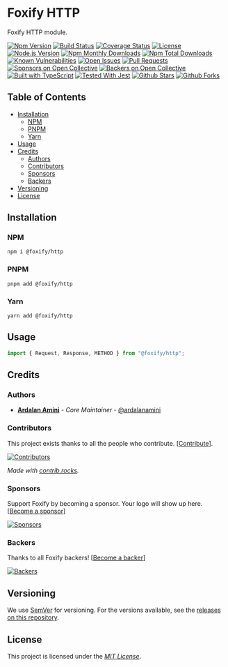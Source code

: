 # Foxify HTTP

Foxify HTTP module.

[![Npm Version][NPM_VERSION_BADGE]][NPM_PACKAGE_URL]
[![Build Status][GITHUB_ACTIONS_BADGE]][GITHUB_ACTIONS_URL]
[![Coverage Status][CODE_COVERAGE_BADGE]][CODE_COVERAGE_URL]
[![License][LICENSE_BADGE]][LICENSE_URL]
[![Node.js Version][NODEJS_VERSION_BADGE]][NODEJS_WEBSITE]
[![Npm Monthly Downloads][NPM_MONTHLY_DOWNLOAD_BADGE]][NPM_PACKAGE_URL]
[![Npm Total Downloads][NPM_TOTAL_DOWNLOAD_BADGE]][NPM_PACKAGE_URL]
[![Known Vulnerabilities][VULNERABILITIES_BADGE]][VULNERABILITIES_URL]
[![Open Issues][OPEN_ISSUES_BADGE]][OPEN_ISSUES_URL]
[![Pull Requests][PRS_BADGE]][PRS_URL]
[![Sponsors on Open Collective][OPENCOLLECTIVE_SPONSORS_COUNT_BADGE]](#sponsors)
[![Backers on Open Collective][OPENCOLLECTIVE_BACKERS_COUNT_BADGE]](#backers)
[![Built with TypeScript][TYPES_BADGE]][TYPESCRIPT_WEBSITE]
[![Tested With Jest][JEST_BADGE]][JEST_URL]
[![Github Stars][GITHUB_STARS_BADGE]][GITHUB_PROJECT_URL]
[![Github Forks][GITHUB_FORKS_BADGE]][GITHUB_PROJECT_URL]

## Table of Contents

- [Installation](#installation)
    - [NPM](#npm)
    - [PNPM](#pnpm)
    - [Yarn](#yarn)
- [Usage](#usage)
- [Credits](#credits)
    - [Authors](#authors)
    - [Contributors](#contributors)
    - [Sponsors](#sponsors)
    - [Backers](#backers)
- [Versioning](#versioning)
- [License](#license)

## Installation

### NPM

```shell
npm i @foxify/http
```

### PNPM

```shell
pnpm add @foxify/http
```

### Yarn

```shell
yarn add @foxify/http
```

## Usage

```typescript
import { Request, Response, METHOD } from "@foxify/http";
```

## Credits

### Authors

- [**Ardalan Amini**](https://ardalanamini.com) - *Core Maintainer* - [@ardalanamini](https://github.com/ardalanamini)

### Contributors

This project exists thanks to all the people who
contribute. [[Contribute][CONTRIBUTORS_GUIDE_URL]].

[![Contributors][CONTRIBUTORS_BADGE]][CONTRIBUTORS_URL]

_Made with [contrib.rocks](https://contrib.rocks)._

### Sponsors

Support Foxify by becoming a sponsor. Your logo will show up
here. [[Become a sponsor][OPENCOLLECTIVE_SPONSOR_URL]]

[![Sponsors][OPENCOLLECTIVE_SPONSORS_BADGE]][OPENCOLLECTIVE_SPONSORS_URL]

### Backers

Thanks to all Foxify backers! [[Become a backer][OPENCOLLECTIVE_BACKER_URL]]

[![Backers][OPENCOLLECTIVE_BACKERS_BADGE]][OPENCOLLECTIVE_BACKERS_URL]

## Versioning

We use [SemVer][SEMVER_WEBSITE] for versioning. For the versions available, see
the [releases on this repository][RELEASES_URL].

## License

This project is licensed under the _[MIT License][LICENSE_URL]_.


<!-- Package Links -->

[NPM_VERSION_BADGE]: https://img.shields.io/npm/v/@foxify/http.svg

[NPM_MONTHLY_DOWNLOAD_BADGE]: https://img.shields.io/npm/dm/@foxify/http.svg

[NPM_TOTAL_DOWNLOAD_BADGE]: https://img.shields.io/npm/dt/@foxify/http.svg

[NODEJS_VERSION_BADGE]: https://img.shields.io/node/v/@foxify/http.svg

[CODE_COVERAGE_BADGE]: https://codecov.io/gh/foxifyjs/foxify/branch/main/graph/badge.svg?flag=http

[VULNERABILITIES_BADGE]: https://snyk.io/test/github/foxifyjs/foxify/badge.svg?targetFile=packages/http/package.json

[LICENSE_BADGE]: https://img.shields.io/npm/l/@foxify/http

[TYPES_BADGE]: https://img.shields.io/npm/types/@foxify/http.svg

[NPM_PACKAGE_URL]: https://www.npmjs.com/package/@foxify/http

[VULNERABILITIES_URL]: https://snyk.io/test/github/foxifyjs/foxify?targetFile=packages/http/package.json

[LICENSE_URL]: https://github.com/foxifyjs/foxify/tree/main/packages/http/LICENSE


<!-- Project Links -->

[GITHUB_ACTIONS_BADGE]: https://github.com/foxifyjs/foxify/workflows/Test/badge.svg

[GITHUB_STARS_BADGE]: https://img.shields.io/github/stars/foxifyjs/foxify.svg?style=social&label=Stars

[GITHUB_FORKS_BADGE]: https://img.shields.io/github/forks/foxifyjs/foxify.svg?style=social&label=Fork

[OPEN_ISSUES_BADGE]: https://img.shields.io/github/issues-raw/foxifyjs/foxify.svg

[PRS_BADGE]: https://img.shields.io/badge/PRs-Welcome-brightgreen.svg

[OPENCOLLECTIVE_SPONSORS_COUNT_BADGE]: https://opencollective.com/foxify/sponsors/badge.svg

[OPENCOLLECTIVE_SPONSORS_BADGE]: https://opencollective.com/foxify/sponsors.svg?width=890

[OPENCOLLECTIVE_BACKERS_COUNT_BADGE]: https://opencollective.com/foxify/backers/badge.svg

[OPENCOLLECTIVE_BACKERS_BADGE]: https://opencollective.com/foxify/backers.svg?width=890

[CONTRIBUTORS_BADGE]: https://contrib.rocks/image?repo=foxifyjs/foxify

[CODE_COVERAGE_URL]: https://codecov.io/gh/foxifyjs/foxify

[DOCUMENTS_URL]: https://foxify.js.org

[RELEASES_URL]: https://github.com/foxifyjs/foxify/releases

[GITHUB_PROJECT_URL]: https://github.com/foxifyjs/foxify

[GITHUB_ACTIONS_URL]: https://github.com/foxifyjs/foxify/actions

[OPEN_ISSUES_URL]: https://github.com/foxifyjs/foxify/issues?q=is%3Aopen+is%3Aissue

[PRS_URL]: https://github.com/foxifyjs/foxify/pulls

[CONTRIBUTORS_URL]: https://github.com/foxifyjs/foxify/graphs/contributors

[CONTRIBUTORS_GUIDE_URL]: https://github.com/foxifyjs/foxify/tree/main/CONTRIBUTING.md

[OPENCOLLECTIVE_SPONSORS_URL]: https://opencollective.com/foxify#sponsors

[OPENCOLLECTIVE_SPONSOR_URL]: https://opencollective.com/foxify#sponsor

[OPENCOLLECTIVE_BACKERS_URL]: https://opencollective.com/foxify#backers

[OPENCOLLECTIVE_BACKER_URL]: https://opencollective.com/foxify#backer


<!-- Other Links -->

[JEST_BADGE]: https://img.shields.io/badge/tested_with-jest-99424f.svg

[JEST_URL]: https://jestjs.io

[NODEJS_WEBSITE]: https://nodejs.org

[TYPESCRIPT_WEBSITE]: https://www.typescriptlang.org

[SEMVER_WEBSITE]: http://semver.org
